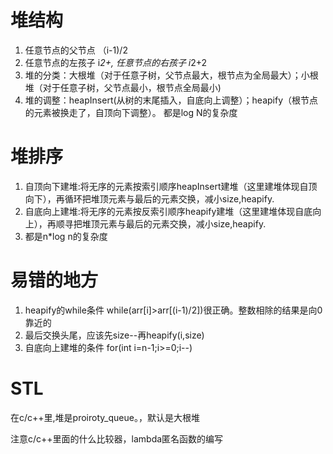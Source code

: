 # 堆结构
1. 任意节点的父节点 （i-1)/2
2. 任意节点的左孩子 i*2+, 任意节点的右孩子 i*2+2
3. 堆的分类：大根堆（对于任意子树，父节点最大，根节点为全局最大）；小根堆（对于任意子树，父节点最小，根节点全局最小)
4. 堆的调整：heapInsert(从树的末尾插入，自底向上调整）；heapify（根节点的元素被换走了，自顶向下调整）。 都是log N的复杂度

# 堆排序
1. 自顶向下建堆:将无序的元素按索引顺序heapInsert建堆（这里建堆体现自顶向下），再循环把堆顶元素与最后的元素交换，减小size,heapify.
2. 自底向上建堆:将无序的元素按反索引顺序heapify建堆（这里建堆体现自底向上），再顺寻把堆顶元素与最后的元素交换，减小size,heapify.
3. 都是n*log n的复杂度


# 易错的地方
1. heapify的while条件 while(arr[i]>arr[(i-1)/2])很正确。整数相除的结果是向0靠近的
2. 最后交换头尾，应该先size--再heapify(i,size)
3. 自底向上建堆的条件 for(int i=n-1;i>=0;i--)

# STL
在c/c++里,堆是proiroty_queue。，默认是大根堆

注意c/c++里面的什么比较器，lambda匿名函数的编写
